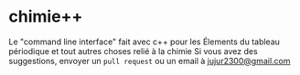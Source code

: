 # chimie++
Le "command line interface" fait avec c++ pour les Élements du tableau périodique et tout autres choses relié à la chimie
Si vous avez des suggestions, envoyer un `pull request` ou un email à jujur2300@gmail.com